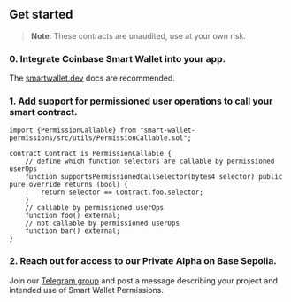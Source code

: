 ## Get started

> **Note**: These contracts are unaudited, use at your own risk.

### 0. Integrate Coinbase Smart Wallet into your app.

The [smartwallet.dev](https://www.smartwallet.dev/why) docs are recommended.

### 1. Add support for permissioned user operations to call your smart contract.

```solidity
import {PermissionCallable} from "smart-wallet-permissions/src/utils/PermissionCallable.sol";

contract Contract is PermissionCallable {
    // define which function selectors are callable by permissioned userOps
    function supportsPermissionedCallSelector(bytes4 selector) public pure override returns (bool) {
        return selector == Contract.foo.selector;
    }
    // callable by permissioned userOps
    function foo() external;
    // not callable by permissioned userOps
    function bar() external;
}
```

### 2. Reach out for access to our Private Alpha on Base Sepolia.

Join our [Telegram group](https://t.me/+r3nLFnTj6spkNzdh) and post a message describing your project and intended use of Smart Wallet Permissions.
